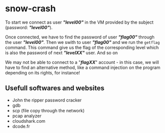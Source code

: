 # snow-crash
To start we connect as user **_"level00"_** in the VM provided by the subject (password: **_"level00"_**).

Once connected, we have to find the password of user **_"flag00"_** through the user **_"level00"_**. Then we swith to user **_"flag00"_** and we run the `getflag` command. This command give us the flag of the corresponding level which is also the password of next **_"levelXX"_** user. And so on

We may not be able to connect to a "_**flagXX**_" account - in this case, we will have to find an alternative method, like a command injection on the program depending on its rights, for instance!

## Usefull softwares and websites
- John the ripper password cracker
- gdb
- scp (file copy through the network)
- pcap analyzer
- cloudshark.com
- dcode.fr